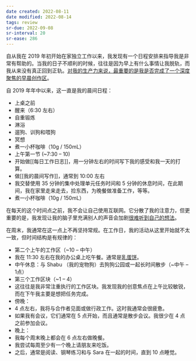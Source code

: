 ```yaml
---
date created: 2022-08-11
date modified: 2022-08-14
tags: review
sr-due: 2022-09-08
sr-interval: 20
sr-ease: 286
---
```


自从我在 2019 年初开始在家独立工作以来，我发现有一个日程安排来指导我是非常有帮助的。当我的日子不顺利的时候，往往是因为早上有什么事情让我脱轨，而我从来没有真正回到正轨。[对我的生产力来说，最重要的是我是否完成了一个深度聚焦的早晨创作区](https://notes.andymatuschak.org/zR9LxW1N893EXwQ3Fma1Gz4xPa1tF2Zd6zZ)。

自 2019 年年中以来，这一直是我的晨间日程：

- 上桌之前
- 醒来（6:30 左右）
- 自重锻炼
- 淋浴
- 遛狗、训狗和喂狗
- 冥想
- 煮一小杯咖啡（10g / 150mL）
- 上午第一节 (~7:30 – 10)
- 开始做[[每日工作日志]]，用一分钟左右的时间写下我的感受和我一天的打算。
- 做[[我的晨间写作]]，通常到 10:00 左右
- 我交替使用 35 分钟的集中处理单元任务时间和 5 分钟的休息时间，在此期间，我在家里走来走去，捡东西，为晚餐做准备工作，等等。
- 煮一小杯咖啡（10g / 150mL）  
    

在每天的这个时间点之前，我不会让自己使用互联网。它分散了我的注意力，但更重要的是，我发现让我的脑子里充满别人的声音会加剧[很难听到自己的想法](https://notes.andymatuschak.org/z3ruCqbkUjU7U8MD5gaMjzmJV4GuENJ3ie1LP)。

在周末，我通常在这一点上不再坚持常规。在工作日，我的活动从这里开始就不太一致，但时间结构是有规律的：

- 第二个上午的工作区（~10 – 中午）
- 我在 11:30 左右在我的办公桌上吃午餐。通常是[乳蛋饼](https://notes.andymatuschak.org/z5efx2iNLSB8antyDHfU74Xk3x7voSXk9tuec)。
- 中午休息：与 Shabu （我的宠物狗）去狗狗公园或一起长时间散步（~中午 – 1点）
- 第三个工作区块（~1 – 4）
- 这往往是我非常注重执行的工作区块。我发现我的创意焦点在上午比较敏锐，而在下午我主要是想把任务完成。
- 傍晚：
- 4 点左右，我将与合作者见面或做行政工作。这时我通常会很疲惫。
- 如果我有会议，它们通常在 5 点开始，而且通常是散步会议。我很少在 4 点之前参加会议。
- 晚上：
- 我每个周末晚上都会在 6 点左右做晚餐。
- 我尝试每周至少有一个晚上请朋友来吃饭。
- 之后，通常是阅读、钢琴练习和与 Sara 在一起的时间，直到 10 点睡觉。
